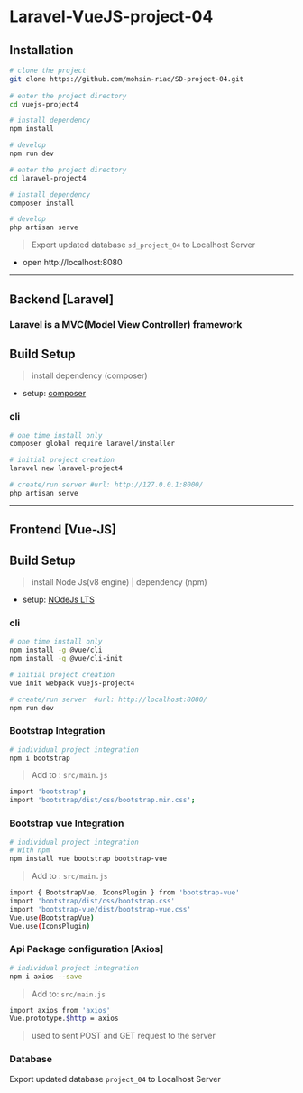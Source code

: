 # Laravel-VueJS-project-04

## Installation

```bash
# clone the project
git clone https://github.com/mohsin-riad/SD-project-04.git
 
# enter the project directory
cd vuejs-project4

# install dependency
npm install

# develop
npm run dev

# enter the project directory
cd laravel-project4

# install dependency
composer install

# develop
php artisan serve

```
> Export updated database ```sd_project_04``` to Localhost Server
* open http://localhost:8080

---


## Backend [Laravel]
### Laravel is a MVC(Model View Controller) framework

## Build Setup
> install dependency (composer)
* setup: [composer](https://getcomposer.org)

### cli
``` bash
# one time install only
composer global require laravel/installer  

# initial project creation     
laravel new laravel-project4   

# create/run server #url: http://127.0.0.1:8000/                 
php artisan serve                               
```
---
## Frontend [Vue-JS]
## Build Setup
> install Node Js(v8 engine) | dependency (npm)
* setup: [NOdeJs LTS](https://nodejs.org/en/download/)

### cli
``` bash
# one time install only
npm install -g @vue/cli                        
npm install -g @vue/cli-init                   

# initial project creation
vue init webpack vuejs-project4          

# create/run server  #url: http://localhost:8080/
npm run dev                                     
```

### Bootstrap Integration
``` bash
# individual project integration
npm i bootstrap
```
> Add to : ``` src/main.js ```
``` bash
import 'bootstrap'; 
import 'bootstrap/dist/css/bootstrap.min.css'; 
```

### Bootstrap vue Integration
``` bash
# individual project integration
# With npm
npm install vue bootstrap bootstrap-vue
```
> Add to : ``` src/main.js ```
``` bash
import { BootstrapVue, IconsPlugin } from 'bootstrap-vue' 
import 'bootstrap/dist/css/bootstrap.css'
import 'bootstrap-vue/dist/bootstrap-vue.css'
Vue.use(BootstrapVue)
Vue.use(IconsPlugin)
``` 

### Api Package configuration [Axios]
``` bash
# individual project integration
npm i axios --save
```
> Add to:  ``` src/main.js ```
``` bash
import axios from 'axios'
Vue.prototype.$http = axios
```
> used to sent POST and GET request to the server
 
### Database
Export updated database ```project_04``` to Localhost Server
